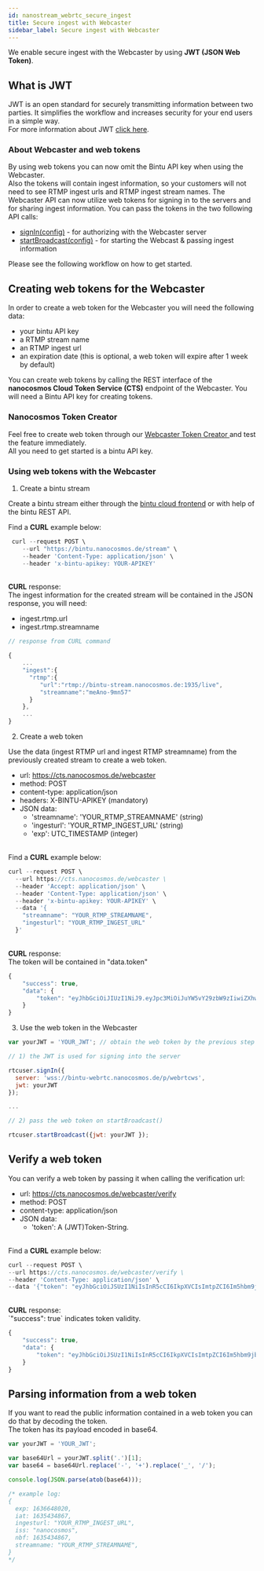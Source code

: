 ```yaml
---
id: nanostream_webrtc_secure_ingest
title: Secure ingest with Webcaster
sidebar_label: Secure ingest with Webcaster
---
```


We enable secure ingest with the Webcaster by using <b>JWT (JSON Web Token)</b>.<br>

## What is JWT

JWT is an open standard for securely transmitting information between two parties.
It simplifies the workflow and increases security for your end users in a simple way.<br>
For more information about JWT [click here](https://en.wikipedia.org/wiki/JSON_Web_Token).

### About Webcaster and web tokens

By using web tokens you can now omit the Bintu API key when using the Webcaster.<br>
Also the tokens will contain ingest information, so your customers will not need to see RTMP ingest urls
and RTMP ingest stream names.
The Webcaster API can now utilize web tokens for signing in to the servers and for sharing ingest information.
You can pass the tokens in the two following API calls:<br>

- [signIn(config)](nanostream_webrtc_api.md#RtcUser+signIn) - for authorizing with the Webcaster server
- [startBroadcast(config)](nanostream_webrtc_api.md#RtcUser+startBroadcast) - for starting the Webcast & passing ingest information

Please see the following workflow on how to get started.

## Creating web tokens for the Webcaster

In order to create a web token for the Webcaster you will need the following data:

- your bintu API key
- a RTMP stream name
- an RTMP ingest url
- an expiration date (this is optional, a web token will expire after 1 week by default)

You can create web tokens by calling the REST interface of the <b>nanocosmos Cloud Token Service (CTS)</b> endpoint of the Webcaster.
You will need a Bintu API key for creating tokens.

### Nanocosmos Token Creator

Feel free to create web token through our [Webcaster Token Creator
](https://bintu-helpers.nanocosmos.de/webcaster-helper) and test the feature immediately.<br>
All you need to get started is a bintu API key.

### Using web tokens with the Webcaster

1) Create a bintu stream

Create a bintu stream either through the [bintu cloud frontend](https://bintu-cloud-frontend.nanocosmos.de/) or with help of the bintu REST API.

Find a <b>CURL</b> example below:

```js
 curl --request POST \
    --url "https://bintu.nanocosmos.de/stream" \
    --header 'Content-Type: application/json' \
    --header 'x-bintu-apikey: YOUR-APIKEY'
```

<br>
<b>CURL</b> response:<br>
The ingest information for the created stream will be contained in the JSON response, you will need:

- ingest.rtmp.url
- ingest.rtmp.streamname


```js
// response from CURL command

{
    ...
    "ingest":{
      "rtmp":{
         "url":"rtmp://bintu-stream.nanocosmos.de:1935/live",
         "streamname":"meAno-9mn57"
      }
    },
    ...
}
```


2) Create a web token

Use the data (ingest RTMP url and ingest RTMP streamname) from the previously created stream to create a web token.

- url: https://cts.nanocosmos.de/webcaster
- method: POST
- content-type: application/json
- headers: X-BINTU-APIKEY (mandatory)
- JSON data:
  - 'streamname': 'YOUR_RTMP_STREAMNAME' (string)
  - 'ingesturl': 'YOUR_RTMP_INGEST_URL' (string)
  - 'exp': UTC_TIMESTAMP (integer)


<br>
Find a <b>CURL</b> example below:

```js
curl --request POST \
  --url https://cts.nanocosmos.de/webcaster \
  --header 'Accept: application/json' \
  --header 'Content-Type: application/json' \
  --header 'x-bintu-apikey: YOUR-APIKEY' \
  --data '{
    "streamname": "YOUR_RTMP_STREAMNAME",
    "ingesturl": "YOUR_RTMP_INGEST_URL"
  }'
```

<br>
<b>CURL</b> response:<br>
The token will be contained in "data.token"

```js
{
    "success": true,
    "data": {
        "token": "eyJhbGciOiJIUzI1NiJ9.eyJpc3MiOiJuYW5vY29zbW9zIiwiZXhwIjoxMjM0NTY3ODksIm5iZiI6MTIzNDU2Nzg5LCJpbmdlc3R1cmwiOiJydG1wOi8vYmludHUtc3RyZWFtLm5hbm9jb3Ntb3MuZGU6MTkzNS9saXZlIiwic3RyZWFtbmFtZSI6ImFiYy1kZWYiLCJpYXQiOjE2MzU4NzEwOTN9.0BrnTUmu0A8yrcVHXj4OZU23sKpAHIQekALgW5jnZAo"
    }
}
```

3) Use the web token in the Webcaster

```js
var yourJWT = 'YOUR_JWT'; // obtain the web token by the previous step

// 1) the JWT is used for signing into the server

rtcuser.signIn({
  server: 'wss://bintu-webrtc.nanocosmos.de/p/webrtcws',
  jwt: yourJWT
});

...

// 2) pass the web token on startBroadcast()

rtcuser.startBroadcast({jwt: yourJWT });
```

## Verify a web token

You can verify a web token by passing it when calling the verification url:

- url: https://cts.nanocosmos.de/webcaster/verify
- method: POST
- content-type: application/json
- JSON data:
  - 'token': A (JWT)Token-String.

<br>
Find a <b>CURL</b> example below:

```js
curl --request POST \ 
--url https://cts.nanocosmos.de/webcaster/verify \ 
--header 'Content-Type: application/json' \ 
--data '{"token": "eyJhbGciOiJSUzI1NiIsInR5cCI6IkpXVCIsImtpZCI6Im5hbm9jb3Ntb3MifQ..."}'
```

<br>
<b>CURL</b> response:<br>
`"success": true` indicates token validity.

```js
{
    "success": true,
    "data": {
        "token": "eyJhbGciOiJSUzI1NiIsInR5cCI6IkpXVCIsImtpZCI6Im5hbm9jb3Ntb3MifQ..."
    }
}
```


## Parsing information from a web token

If you want to read the public information contained in a web token you can do that by decoding the token.<br>
The token has its payload encoded in base64.

```js
var yourJWT = 'YOUR_JWT';

var base64Url = yourJWT.split('.')[1];
var base64 = base64Url.replace('-', '+').replace('_', '/');

console.log(JSON.parse(atob(base64)));

/* example log:
{
  exp: 1636648020,
  iat: 1635434867,
  ingesturl: "YOUR_RTMP_INGEST_URL",
  iss: "nanocosmos",
  nbf: 1635434867,
  streamname: "YOUR_RTMP_STREAMNAME",
}
*/
```